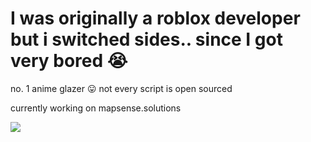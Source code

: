# I was originally a roblox developer but i switched sides.. since I got very bored 😭

no. 1 anime glazer 😛
not every script is open sourced

currently working on mapsense.solutions

![](https://komarev.com/ghpvc/?username=nbamwyd)
